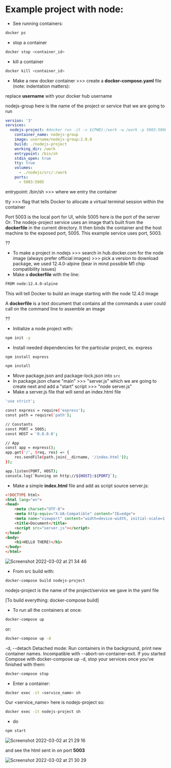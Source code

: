 # Example project with node:

- See running containers:
```sh
docker ps
```

- stop a container
```sh
docker stop <container_id>
```
- kill a container
```sh
docker kill <container_id>
```

- Make a new docker container >>> create a **docker-compose.yaml** file (note: indentation matters):

replace **username** with your docker hub username

nodejs-group here is the name of the project or service that we are going to run

```yaml
version: '3'
services:
  nodejs-project: #docker run -it -v ${PWD}:/work -w /work -p 5003:5000 username/nodejs-project:2.0.0 /bin/sh
    container_name: nodejs-group
    image: username/nodejs-group:2.0.0
    build: ./nodejs-project
    working_dir: /work
    entrypoint: /bin/sh 
    stdin_open: true
    tty: true
    volumes:
      - ./nodejs/src/:/work
    ports:
      - 5003:5005
```

entrypoint: /bin/sh >>> where we entry the container

tty >>> flag that tells Docker to allocate a virtual terminal session within the container

Port 5003 is the local port for UI, while 5005 here is the port of the server
Or: The nodejs-project service uses an image that’s built from the **dockerfile** in the current directory. It then binds the container and the host machine to the exposed port, 5005. This example service uses port, 5003.

??

- To make a project in nodejs >>> search in hub.docker.com for the node image (always prefer official images) >>> pick a version to download package, we used 12.4.0-alpine (bear in mind possible M1 chip compatibility issues)
- Make a **dockerfile** with the line:
```sh
FROM node:12.4.0-alpine
```
This will tell Docker to build an image starting with the node 12.4.0 image

A **dockerfile** is a text document that contains all the commands a user could call on the command line to assemble an image


??

- Initialize a node project with:
```sh
npm init -y
```
- Install needed dependencies for the particular project, ex. express

```sh
npm install express
```

```sh
npm install
```
- Move package.json and package-lock.json into `src`
- In package.json chane "main" >>> "server.js" which we are going to create next and add a "start" script >>> "node server.js"
- Make a server.js file that will send an index.html file

```sh
'use strict';

const express = require('express');
const path = require('path');

// Constants
const PORT = 5005;
const HOST = '0.0.0.0';

// App
const app = express();
app.get('/', (req, res) => {
    res.sendFile(path.join(__dirname, '/index.html'));
});

app.listen(PORT, HOST);
console.log(`Running on http://${HOST}:${PORT}`);
```

- Make a simple **index.html** file and add as script source server.js:
```html
<!DOCTYPE html>
<html lang="en">
<head>
    <meta charset="UTF-8">
    <meta http-equiv="X-UA-Compatible" content="IE=edge">
    <meta name="viewport" content="width=device-width, initial-scale=1.0">
    <title>Document</title>
    <script src="server.js"></script>
</head>
<body>
    <h1>HELLO THERE!</h1>
</body>
</html>
```

![Screenshot 2022-03-02 at 21 34 46](https://user-images.githubusercontent.com/88823568/156436122-f6d1f93f-32bf-4fc3-9f51-d67b3109dac6.png)


- From src build with:
```sh
docker-compose build nodejs-project
```

nodejs-project is the name of the project/service we gave in the yaml file

[To build everything: docker-compose build]

- To run all the containers at once:
```sh
docker-compose up
```
or: 

```sh
docker-compose up -d
```
-d, --detach               Detached mode: Run containers in the background, print new container names. Incompatible with --abort-on-container-exit.
If you started Compose with docker-compose up -d, stop your services once you’ve finished with them:
```sh
docker-compose stop
```

- Enter a container:
```sh
docker exec -it <service_name> sh 
```
 Our <service_name> here is nodejs-project so:
```sh
docker exec -it nodejs-project sh 
```

- do
```sh
npm start
```
![Screenshot 2022-03-02 at 21 29 16](https://user-images.githubusercontent.com/88823568/156435041-60d98e06-4a4d-4ba0-b866-83155a0d8bcd.png)

and see the html sent in on port **5003**

![Screenshot 2022-03-02 at 21 30 29](https://user-images.githubusercontent.com/88823568/156435259-f1261907-268c-4854-b0b0-166d47b49ba9.png)
